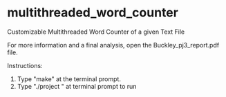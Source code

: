 # multithreaded_word_counter
Customizable Multithreaded Word Counter of a given Text File

For more information and a final analysis, open the Buckley_pj3_report.pdf file.

Instructions:
1. Type "make" at the terminal prompt. 
2. Type "./project <filename> <numThreads> <bufferSize>" at terminal prompt to run
